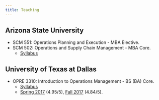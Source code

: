 ```yaml
---
title: Teaching
---
```


## Arizona State University

* SCM 551: Operations Planning and Execution - MBA Elective.
* SCM 502: Operations and Supply Chain Management - MBA Core.
  * [Syllabus](/files/syllabus-scm-502.PDF)

## University of Texas at Dallas

* OPRE 3310: Introduction to Operations Management - BS (BA) Core.
  * [Syllabus](/files/syllabus-opre-3310-fall-2017.PDF)
  * [Spring 2017](https://coursebook.utdallas.edu/ues-report/opre3310.502.17s) (4.95/5), [Fall 2017](https://coursebook.utdallas.edu/ues-report/opre3310.002.17f) (4.84/5). 
